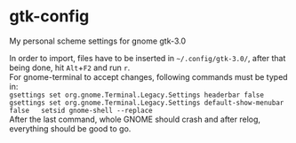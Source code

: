 # gtk-config
My personal scheme settings for gnome gtk-3.0    

In order to import, files have to be inserted in `~/.config/gtk-3.0/`, after that being done, hit `Alt`+`F2` and run `r`.  
For gnome-terminal to accept changes, following commands must be typed in:  
`
gsettings set org.gnome.Terminal.Legacy.Settings headerbar false  
gsettings set org.gnome.Terminal.Legacy.Settings default-show-menubar false  
setsid gnome-shell --replace  
`  
After the last command, whole GNOME should crash and after relog, everything should be good to go.

